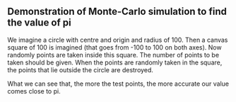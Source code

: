 ## Demonstration of Monte-Carlo simulation to find the value of pi

We imagine a circle with centre and origin and radius of 100. Then a canvas square of 100 is imagined (that goes from -100 to 100 on both axes). Now randomly points are taken inside this square. The number of points to be taken should be given. When the points are randomly taken in the square, the points that lie outside the circle are destroyed. 

What we can see that, the more the test points, the more accurate our value comes close to pi. 